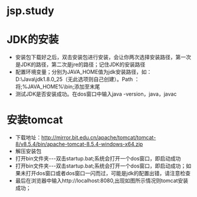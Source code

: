 # jsp.study
# JDK的安装
- 安装包下载好之后，双击安装包进行安装，会让你两次选择安装路径，第一次是JDK的路径，第二次是jre的路径；记住JDK的安装路径
- 配置环境变量；分别为JAVA_HOME值为jdk安装路径，如：D:\Java\jdk1.8.0_25（无此选项则自己创建）。Path ：将;%JAVA_HOME%\bin;添加至末尾 
- 测试JDK是否安装成功。在dos窗口中输入java -version，java，javac

# 安装tomcat
- 下载地址：http://mirror.bit.edu.cn/apache/tomcat/tomcat-8/v8.5.4/bin/apache-tomcat-8.5.4-windows-x64.zip
- 解压安装包
- 打开bin文件夹---双击startup.bat;系统会打开一个dos窗口，即启动成功
- 打开bin文件夹---双击startup.bat;系统会打开一个dos窗口，即启动成功；如果未打开dos窗口或者dos窗口一闪而过，可能是jdk的配置出错，请注意检查
- 最后在浏览器中输入http://localhost:8080,出现如图所示情况则tomcat安装成功；